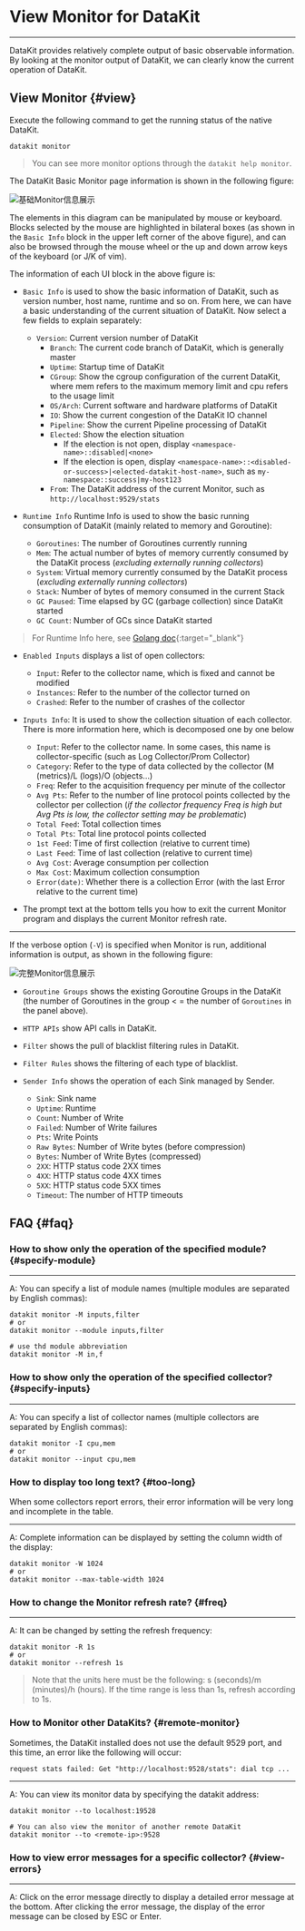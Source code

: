 
# View Monitor for DataKit
---

DataKit provides relatively complete output of basic observable information. By looking at the monitor output of DataKit, we can clearly know the current operation of DataKit.

## View Monitor {#view}

Execute the following command to get the running status of the native DataKit.

```
datakit monitor
```

> You can see more monitor options through the `datakit help monitor`.

The DataKit Basic Monitor page information is shown in the following figure:

![基础Monitor信息展示](https://static.guance.com/images/datakit/monitor-basic-v1.gif) 

The elements in this diagram can be manipulated by mouse or keyboard. Blocks selected by the mouse are highlighted in bilateral boxes (as shown in the `Basic Info` block in the upper left corner of the above figure), and can also be browsed through the mouse wheel or the up and down arrow keys of the keyboard (or J/K of vim).

The information of each UI block in the above figure is:

- `Basic Info` is used to show the basic information of DataKit, such as version number, host name, runtime and so on. From here, we can have a basic understanding of the current situation of DataKit. Now select a few fields to explain separately:
  - `Version`: Current version number of DataKit
	- `Branch`: The current code branch of DataKit, which is generally master
	- `Uptime`: Startup time of DataKit
	- `CGroup`: Show the cgroup configuration of the current DataKit, where mem refers to the maximum memory limit and cpu refers to the usage limit
	- `OS/Arch`: Current software and hardware platforms of DataKit
	- `IO`: Show the current congestion of the DataKit IO channel
	- `Pipeline`: Show the current Pipeline processing of DataKit
	- `Elected`: Show the election situation
	  - If the election is not open, display `<namespace-name>::disabled|<none>`
	  - If the election is open, display `<namespace-name>::<disabled-or-success>|<elected-datakit-host-name>`, such as `my-namespace::success|my-host123`
	- `From`: The DataKit address of the current Monitor, such as `http://localhost:9529/stats`

- `Runtime Info` Runtime Info is used to show the basic running consumption of DataKit (mainly related to memory and Goroutine):

	- `Goroutines`: The number of Goroutines currently running
	- `Mem`: The actual number of bytes of memory currently consumed by the DataKit process (*excluding externally running collectors*)
	- `System`: Virtual memory currently consumed by the DataKit process (*excluding externally running collectors*)
	- `Stack`: Number of bytes of memory consumed in the current Stack
	- `GC Paused`: Time elapsed by GC (garbage collection) since DataKit started
	- `GC Count`: Number of GCs since DataKit started

> For Runtime Info here, see [Golang doc](https://pkg.go.dev/runtime#ReadMemStats){:target="_blank"}

- `Enabled Inputs` displays a list of open collectors:

	- `Input`: Refer to the collector name, which is fixed and cannot be modified
	- `Instances`: Refer to the number of the collector turned on
	- `Crashed`: Refer to the number of crashes of the collector

- `Inputs Info`: It is used to show the collection situation of each collector. There is more information here, which is decomposed one by one below
	- `Input`: Refer to the collector name. In some cases, this name is collector-specific (such as Log Collector/Prom Collector)
	- `Category`: Refer to the type of data collected by the collector (M (metrics)/L (logs)/O (objects...)
	- `Freq`: Refer to the acquisition frequency per minute of the collector
	- `Avg Pts`: Refer to the number of line protocol points collected by the collector per collection (*if the collector frequency Freq is high but Avg Pts is low, the collector setting may be problematic*)
	- `Total Feed`: Total collection times
	- `Total Pts`: Total line protocol points collected
	- `1st Feed`: Time of first collection (relative to current time)
	- `Last Feed`: Time of last collection (relative to current time)
	- `Avg Cost`: Average consumption per collection
	- `Max Cost`: Maximum collection consumption
	- `Error(date)`: Whether there is a collection Error (with the last Error relative to the current time)

- The prompt text at the bottom tells you how to exit the current Monitor program and displays the current Monitor refresh rate.

---

If the verbose option (`-V`) is specified when Monitor is run, additional information is output, as shown in the following figure:

![完整Monitor信息展示](imgs/monitor-verbose-v1.gif) 

- `Goroutine Groups` shows the existing Goroutine Groups in the DataKit (the number of Goroutines in the group < = the number of `Goroutines` in the panel above).
- `HTTP APIs` show API calls in DataKit.
- `Filter` shows the pull of blacklist filtering rules in DataKit.
- `Filter Rules` shows the filtering of each type of blacklist.

- `Sender Info` shows the operation of each Sink managed by Sender.
	- `Sink`: Sink name
	- `Uptime`: Runtime
	- `Count`: Number of Write
	- `Failed`: Number of Write failures
	- `Pts`: Write Points
	- `Raw Bytes`: Number of Write bytes (before compression)
	- `Bytes`: Number of Write Bytes (compressed)
	- `2XX`: HTTP status code 2XX times
	- `4XX`: HTTP status code 4XX times
	- `5XX`: HTTP status code 5XX times
	- `Timeout`: The number of HTTP timeouts

## FAQ {#faq}

### How to show only the operation of the specified module? {#specify-module}

---

A: You can specify a list of module names (multiple modules are separated by English commas):

```shell
datakit monitor -M inputs,filter
# or
datakit monitor --module inputs,filter

# use thd module abbreviation
datakit monitor -M in,f
```

### How to show only the operation of the specified collector? {#specify-inputs}

---

A: You can specify a list of collector names (multiple collectors are separated by English commas):

```shell
datakit monitor -I cpu,mem
# or
datakit monitor --input cpu,mem
```

### How to display too long text? {#too-long}

When some collectors report errors, their error information will be very long and incomplete in the table.

---

A: Complete information can be displayed by setting the column width of the display:

```shell
datakit monitor -W 1024
# or
datakit monitor --max-table-width 1024
```

### How to change the Monitor refresh rate? {#freq}

---

A: It can be changed by setting the refresh frequency:

```shell
datakit monitor -R 1s
# or
datakit monitor --refresh 1s
```

> Note that the units here must be the following: s (seconds)/m (minutes)/h (hours). If the time range is less than 1s, refresh according to 1s. 

### How to Monitor other DataKits? {#remote-monitor}

Sometimes, the DataKit installed does not use the default 9529 port, and this time, an error like the following will occur:

```shell
request stats failed: Get "http://localhost:9528/stats": dial tcp ...
```

---

A: You can view its monitor data by specifying the datakit address:

```shell
datakit monitor --to localhost:19528

# You can also view the monitor of another remote DataKit
datakit monitor --to <remote-ip>:9528
```

### How to view error messages for a specific collector? {#view-errors}

---

A: Click on the error message directly to display a detailed error message at the bottom. After clicking the error message, the display of the error message can be closed by ESC or Enter.
